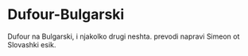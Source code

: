 # Dufour-Bulgarski
Dufour na Bulgarski, i njakolko drugi neshta. prevodi napravi Simeon ot Slovashki esik.
